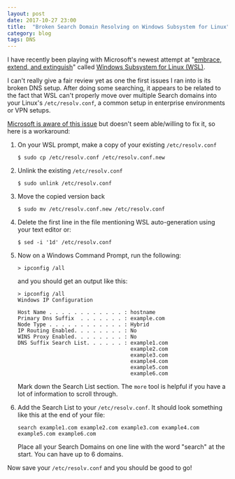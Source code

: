 ```yaml
---
layout: post
date: 2017-10-27 23:00
title:  "Broken Search Domain Resolving on Windows Subsystem for Linux"
category: blog
tags: DNS
---
```

I have recently been playing with Microsoft's newest attempt at "[embrace, extend, and extinguish](https://en.wikipedia.org/wiki/Embrace,_extend,_and_extinguish)" called [Windows Subsystem for Linux (WSL)](https://msdn.microsoft.com/en-us/commandline/wsl/about). 

I can't really give a fair review yet as one the first issues I ran into is its broken DNS setup. After doing some searching, it appears to be related to the fact that WSL can't properly move over multiple Search domains into your Linux's `/etc/resolv.conf`, a common setup in enterprise environments or VPN setups. 

[Microsoft is aware of this issue](https://github.com/Microsoft/WSL/issues/1986) but doesn't seem able/willing to fix it, so here is a workaround:

 1. On your WSL prompt, make a copy of your existing `/etc/resolv.conf`
 

        $ sudo cp /etc/resolv.conf /etc/resolv.conf.new

 
 2. Unlink the existing `/etc/resolv.conf`

 
        $ sudo unlink /etc/resolv.conf


 3. Move the copied version back


        $ sudo mv /etc/resolv.conf.new /etc/resolv.conf

 4. Delete the first line in the file mentioning WSL auto-generation using your text editor or:

        $ sed -i '1d' /etc/resolv.conf

 5. Now on a Windows Command Prompt, run the following:
 
        > ipconfig /all

    and you should get an output like this:
  

        > ipconfig /all
        Windows IP Configuration
    
        Host Name . . . . . . . . . . . . : hostname
        Primary Dns Suffix  . . . . . . . : example.com
        Node Type . . . . . . . . . . . . : Hybrid
        IP Routing Enabled. . . . . . . . : No
        WINS Proxy Enabled. . . . . . . . : No
        DNS Suffix Search List. . . . . . : example1.com
                                            example2.com
                                            example3.com
                                            example4.com
                                            example5.com
                                            example6.com
   

    Mark down the Search List section. The `more` tool is helpful if you have a lot of information to scroll through.

 6. Add the Search List to your `/etc/resolv.conf`. It should look something like this at the end of your file:
 
        search example1.com example2.com example3.com example4.com example5.com example6.com

    Place all your Search Domains on one line with the word "search" at the start. You can have up to 6 domains.

Now save your `/etc/resolv.conf` and you should be good to go!
